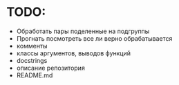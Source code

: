 # TODO:
- Обработать пары поделенные на подгруппы
- Прогнать посмотреть все ли верно обрабатывается
- комменты
- классы аргументов, выводов функций
- docstrings
- описание репозитория
- README.md